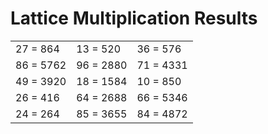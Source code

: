 # Lattice Multiplication Results

|   |   |   |
|---|---|---|
| 27 = 864 | 13 = 520 | 36 = 576 |
| 86 = 5762 | 96 = 2880 | 71 = 4331 |
| 49 = 3920 | 18 = 1584 | 10 = 850 |
| 26 = 416 | 64 = 2688 | 66 = 5346 |
| 24 = 264 | 85 = 3655 | 84 = 4872 |
